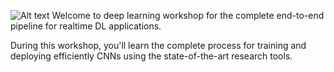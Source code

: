 ![Alt text](http://i.imgur.com/CwJHZzb.jpg)
Welcome to deep learning workshop for the complete end-to-end pipeline for realtime DL applications.

During this workshop, you'll learn the complete process for training and deploying efficiently CNNs using the state-of-the-art research tools.
